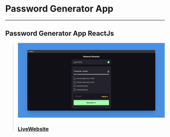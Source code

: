 # Password Generator App
---
Password Generator App ReactJs
---
> ![Website](public/screenshotapp.png)
> ### [LiveWebsite]("https://react-password-generater.netlify.app/")